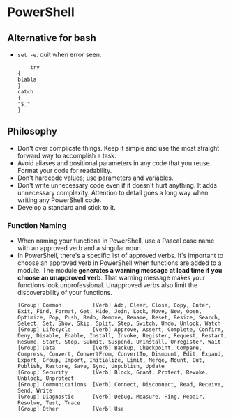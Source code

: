 # PowerShell
## Alternative for bash
- `set -e`: quit when error seen. 
    ```
        try
    {
    blabla
    }
    catch
    {
    "$_"
    }  

## Philosophy
- Don't over complicate things. Keep it simple and use the most straight forward way to accomplish a task. 
- Avoid aliases and positional parameters in any code that you reuse. Format your code for readability. 
- Don't hardcode values; use parameters and variables. 
- Don't write unnecessary code even if it doesn't hurt anything. It adds unnecessary complexity. Attention to detail goes a long way when writing any PowerShell code.
- Develop a standard and stick to it.
### Function Naming
- When naming your functions in PowerShell, use a Pascal case name with an approved verb and a singular noun.
- In PowerShell, there's a specific list of approved verbs. It's important to choose an approved verb in PowerShell when functions are added to a module. The module **generates a warning message at load time if you choose an unapproved verb**. That warning message makes your functions look unprofessional. Unapproved verbs also limit the discoverability of your functions.
    ```
    [Group] Common          [Verb] Add, Clear, Close, Copy, Enter, Exit, Find, Format, Get, Hide, Join, Lock, Move, New, Open, Optimize, Pop, Push, Redo, Remove, Rename, Reset, Resize, Search, Select, Set, Show, Skip, Split, Step, Switch, Undo, Unlock, Watch
    [Group] Lifecycle       [Verb] Approve, Assert, Complete, Confirm, Deny, Disable, Enable, Install, Invoke, Register, Request, Restart, Resume, Start, Stop, Submit, Suspend, Uninstall, Unregister, Wait
    [Group] Data            [Verb] Backup, Checkpoint, Compare, Compress, Convert, ConvertFrom, ConvertTo, Dismount, Edit, Expand, Export, Group, Import, Initialize, Limit, Merge, Mount, Out, Publish, Restore, Save, Sync, Unpublish, Update
    [Group] Security        [Verb] Block, Grant, Protect, Revoke, Unblock, Unprotect
    [Group] Communications  [Verb] Connect, Disconnect, Read, Receive, Send, Write
    [Group] Diagnostic      [Verb] Debug, Measure, Ping, Repair, Resolve, Test, Trace
    [Group] Other           [Verb] Use
    ```
    
